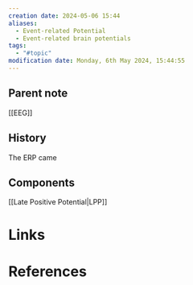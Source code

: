 ```yaml
---
creation date: 2024-05-06 15:44
aliases:
  - Event-related Potential
  - Event-related brain potentials
tags:
  - "#topic"
modification date: Monday, 6th May 2024, 15:44:55
---
```

## Parent note
[[EEG]]
## History
The ERP came 
## Components
[[Late Positive Potential|LPP]]
# Links
# References

